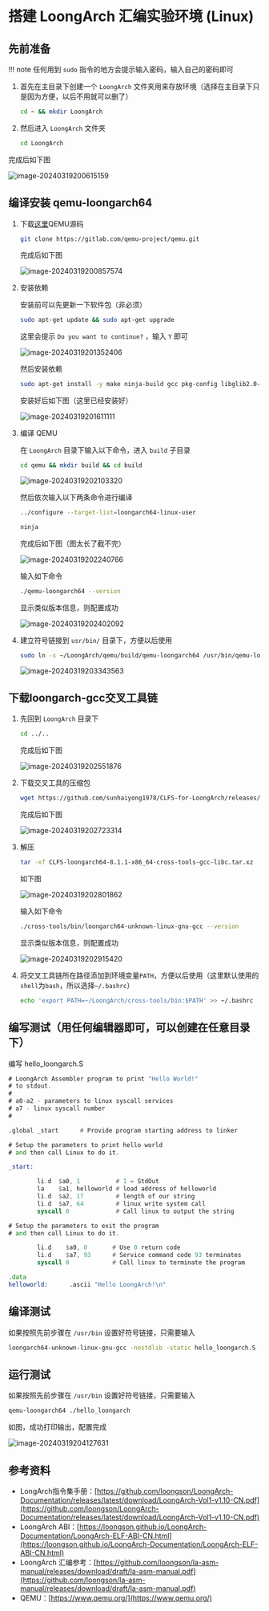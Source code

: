 # 搭建 LoongArch 汇编实验环境 (Linux)

## 先前准备

!!! note
    任何用到 `sudo` 指令的地方会提示输入密码，输入自己的密码即可

1. 首先在主目录下创建一个 `LoongArch` 文件夹用来存放环境（选择在主目录下只是因为方便，以后不用就可以删了）

    ```bash
    cd ~ && mkdir LoongArch
    ```

2. 然后进入 `LoongArch` 文件夹

    ```bash
    cd LoongArch
    ```

完成后如下图

![image-20240319200615159](assets/image-20240319200615159.png)

## 编译安装 qemu-loongarch64

1. 下载[这里](https://download.qemu.org/qemu-8.2.2.tar.xz)QEMU源码

    ```bash
    git clone https://gitlab.com/qemu-project/qemu.git
    ```

    完成后如下图

    ![image-20240319200857574](assets/image-20240319200857574.png)

2. 安装依赖

    安装前可以先更新一下软件包（非必须）

    ```bash
    sudo apt-get update && sudo apt-get upgrade
    ```

    这里会提示 `Do you want to continue?` ，输入 `Y` 即可

    ![image-20240319201352406](assets/image-20240319201352406.png)

    然后安装依赖

    ```bash
    sudo apt-get install -y make ninja-build gcc pkg-config libglib2.0-dev git python3-venv
    ```

    安装好后如下图（这里已经安装好）

    ![image-20240319201611111](assets/image-20240319201611111.png)

3. 编译 QEMU

    在 `LoongArch` 目录下输入以下命令，进入 `build` 子目录

    ```bash
    cd qemu && mkdir build && cd build
    ```

    ![image-20240319202103320](assets/image-20240319202103320.png)

    然后依次输入以下两条命令进行编译

    ```bash
    ../configure --target-list=loongarch64-linux-user
    ```

    ```bash
    ninja
    ```

    完成后如下图（图太长了截不完）

    ![image-20240319202240766](assets/image-20240319202240766.png)

    输入如下命令

    ```bash
    ./qemu-loongarch64 --version
    ```

    显示类似版本信息，则配置成功

    ![image-20240319202402092](assets/image-20240319202402092.png)

4. 建立符号链接到 `usr/bin/` 目录下，方便以后使用

    ```bash
    sudo ln -s ~/LoongArch/qemu/build/qemu-loongarch64 /usr/bin/qemu-loongarch64
    ```

    ![image-20240319203343563](assets/image-20240319203343563.png)

## 下载loongarch-gcc交叉工具链

1. 先回到 `LoongArch` 目录下

    ```bash
    cd ../..
    ```

    完成后如下图

    ![image-20240319202551876](assets/image-20240319202551876.png)

2. 下载交叉工具的压缩包

    ```bash
    wget https://github.com/sunhaiyong1978/CLFS-for-LoongArch/releases/download/8.1/CLFS-loongarch64-8.1.1-x86_64-cross-tools-gcc-libc.tar.xz
    ```

    完成后如下图

    ![image-20240319202723314](assets/image-20240319202723314.png)

3. 解压

    ```bash
    tar -xf CLFS-loongarch64-8.1.1-x86_64-cross-tools-gcc-libc.tar.xz
    ```

    如下图

    ![image-20240319202801862](assets/image-20240319202801862.png)

    输入如下命令

    ```bash
    ./cross-tools/bin/loongarch64-unknown-linux-gnu-gcc --version
    ```

    显示类似版本信息，则配置成功

    ![image-20240319202915420](assets/image-20240319202915420.png)

4. 将交叉工具链所在路径添加到环境变量`PATH`，方便以后使用（这里默认使用的`shell`为`bash`，所以选择`~/.bashrc`）

    ```bash
    echo 'export PATH=~/LoongArch/cross-tools/bin:$PATH' >> ~/.bashrc
    ```

    <!-- 如下图 -->

    <!-- ![image-20240319203806693](assets/image-20240319203806693.png) -->

## 编写测试（用任何编辑器即可，可以创建在任意目录下）

编写 hello_loongarch.S

```asm
# LoongArch Assembler program to print "Hello World!"
# to stdout.
#
# a0-a2 - parameters to linux syscall services
# a7 - linux syscall number
#

.global _start      # Provide program starting address to linker

# Setup the parameters to print hello world
# and then call Linux to do it.

_start:

        li.d  $a0, 1          # 1 = StdOut
        la    $a1, helloworld # load address of helloworld
        li.d  $a2, 17         # length of our string
        li.d  $a7, 64         # linux write system call
        syscall 0             # Call linux to output the string

# Setup the parameters to exit the program
# and then call Linux to do it.

        li.d    $a0, 0       # Use 0 return code
        li.d    $a7, 93      # Service command code 93 terminates
        syscall 0            # Call linux to terminate the program

.data
helloworld:      .ascii "Hello LoongArch!\n"
```

## 编译测试

如果按照先前步骤在 `/usr/bin` 设置好符号链接，只需要输入

```bash
loongarch64-unknown-linux-gnu-gcc -nostdlib -static hello_loongarch.S -o hello_loongarch
```

## 运行测试

如果按照先前步骤在 `/usr/bin` 设置好符号链接，只需要输入

```bash
qemu-loongarch64 ./hello_loongarch
```

如图，成功打印输出，配置完成

![image-20240319204127631](assets/image-20240319204127631.png)

## 参考资料

* LongArch指令集手册：[https://github.com/loongson/LoongArch-Documentation/releases/latest/download/LoongArch-Vol1-v1.10-CN.pdf](https://github.com/loongson/LoongArch-Documentation/releases/latest/download/LoongArch-Vol1-v1.10-CN.pdf)
* LoongArch ABI：[https://loongson.github.io/LoongArch-Documentation/LoongArch-ELF-ABI-CN.html](https://loongson.github.io/LoongArch-Documentation/LoongArch-ELF-ABI-CN.html)
* LoongArch 汇编参考：[https://github.com/loongson/la-asm-manual/releases/download/draft/la-asm-manual.pdf](https://github.com/loongson/la-asm-manual/releases/download/draft/la-asm-manual.pdf)
* QEMU：[https://www.qemu.org/](https://www.qemu.org/)
